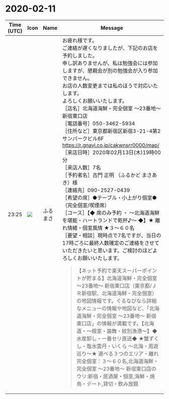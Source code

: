 # 2020-02-11

|Time (UTC)|Icon|Name|Message|
|---|---|---|---|
|23:25|![](https://secure.gravatar.com/avatar/76a0f849e297e2ebb941be896336414e.jpg?s=72&d=https%3A%2F%2Fa.slack-edge.com%2Fdf10d%2Fimg%2Favatars%2Fava_0021-72.png)|ふるまさ|お疲れ様です。<br>ご連絡が遅くなりましたが、下記のお店を予約しました。<br>申し訳ありませんが、私は勉強会には参加しますが、懇親会が別の勉強会が入り参加できません。<br>お店の人数変更までは私のほうで対応いたします。<br>よろしくお願いいたします。<br>［店名］北海道海鮮・完全個室 ～23番地～ 新宿東口店<br>［電話番号］050-3462-5934<br>［住所など］東京都新宿区新宿3-21-4第2サンパークビル6F <https://r.gnavi.co.jp/cakwnsrr0000/map/><br>［来店日時］2020年02月13日(木)19時00分<br>［来店人数］7名<br>［予約者名］古門 正明 （ふるかど まさあき）様<br>［連絡先］090-2527-0439<br>［希望の席］●テーブル・小上がり個室●（完全個室/喫煙席）<br>［コース］【◆ 席のみ予約 ・ ～北海道海鮮を堪能・ハートランドで乾杯♪～ ◆】★ 離れ情緒・個室風情 ★３～６０名<br>［要望・相談］現時点で7名ですが、当日の17時ごろに最終人数確定のご連絡をさせていただきたいと思います。ご検討のほどよろしくお願いいたします。<br><blockquote>【ネット予約で楽天スーパーポイントが貯まる】北海道海鮮・完全個室 ～23番地～ 新宿東口店（東京都/ＪＲ新宿駅、北海道海鮮・完全個室）の地図情報です。ぐるなびなら詳細なメニューの情報や地図など、「北海道海鮮・完全個室 ～23番地～ 新宿東口店」の情報が満載です。【北海道・～根室・歯舞・紋別漁港～】◆水産卸し・一番セリ直送◆ ★蟹ずくし・塩水雲丹・いくら ～北海・周遊巡り～★ 選べる３つのエリア・離れ 完全個室：３～６０名,北海道海鮮・完全個室 ～23番地～ 新宿東口店のウリ:新宿・居酒屋・個室,海鮮・焼鳥・デート,貸切・飲み放題</blockquote>|
